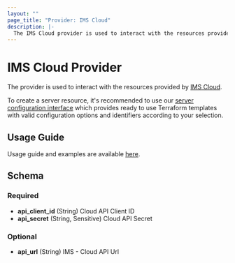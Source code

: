 ```yaml
---
layout: ""
page_title: "Provider: IMS Cloud"
description: |-
  The IMS Cloud provider is used to interact with the resources provided by IMS - Network.
---
```


# IMS Cloud Provider

The provider is used to interact with the resources provided by [IMS Cloud](https://cloud.ims-network.net).

To create a server resource, it's recommended to use our 
[server configuration interface](https://config.cloud.ims-network.net) 
which provides ready to use Terraform templates with valid configuration options and identifiers according to your selection.

## Usage Guide

Usage guide and examples are available [here](https://github.com/ims-network/terraform-provider-ims-cloud/).

<!-- schema generated by tfplugindocs -->
## Schema

### Required

- **api_client_id** (String) Cloud API Client ID
- **api_secret** (String, Sensitive) Cloud API Secret

### Optional

- **api_url** (String) IMS - Cloud API Url
